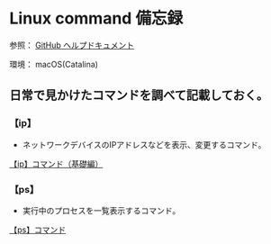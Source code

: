 # Linux command 備忘録

参照：
[GitHub ヘルプドキュメント](https://docs.github.com/ja/github)

環境：
macOS(Catalina)

## 日常で見かけたコマンドを調べて記載しておく。

### 【ip】
- ネットワークデバイスのIPアドレスなどを表示、変更するコマンド。

[【ip】コマンド（基礎編）](https://www.atmarkit.co.jp/ait/articles/1709/22/news019.html)

### 【ps】
- 実行中のプロセスを一覧表示するコマンド。

[【ps】コマンド](https://www.atmarkit.co.jp/ait/articles/1603/28/news022.html)